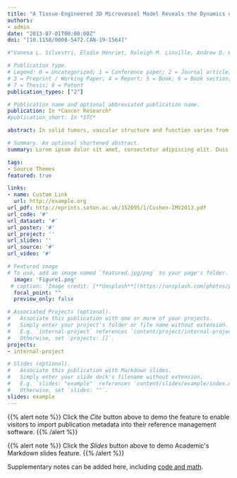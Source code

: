 ```yaml
---
title: "A Tissue-Engineered 3D Microvessel Model Reveals the Dynamics of Mosaic Vessel Formation in Breast Cancer"
authors: 
- admin
date: "2013-07-01T00:00:00Z"
doi: "[10.1158/0008-5472.CAN-19-1564]"

#"Vanesa L. Silvestri, Elodie Henriet, Raleigh M. Linville, Andrew D. Wong, Peter C. Searson and Andrew J. Ewald"

# Publication type.
# Legend: 0 = Uncategorized; 1 = Conference paper; 2 = Journal article;
# 3 = Preprint / Working Paper; 4 = Report; 5 = Book; 6 = Book section;
# 7 = Thesis; 8 = Patent
publication_types: ["2"]

# Publication name and optional abbreviated publication name.
publication: In *Cancer Research*
#publication_short: In *STC*

abstract: In solid tumors, vascular structure and function varies from the core to the periphery. This structural heterogeneity has been proposed to influence the mechanisms by which tumor cells enter the circulation. Blood vessels exhibit regional defects in endothelial coverage, which can result in cancer cells directly exposed to flow and potentially promoting intravasation. Consistent with prior reports, we observed in human breast tumors and in a mouse model of breast cancer that approximately 6% of vessels consisted of both endothelial cells and tumor cells, so-called mosaic vessels. Due, in part, to the challenges associated with observing tumor–vessel interactions deep within tumors in real-time, the mechanisms by which mosaic vessels form remain incompletely understood. We developed a tissue-engineered model containing a physiologically realistic microvessel in coculture with mammary tumor organoids. This approach allows real-time and quantitative assessment of tumor–vessel interactions under conditions that recapitulate many in vivo features. Imaging revealed that tumor organoids integrate into the endothelial cell lining, resulting in mosaic vessels with gaps in the basement membrane. While mosaic vessel formation was the most frequently observed interaction, tumor organoids also actively constricted and displaced vessels. Furthermore, intravasation of cancer cell clusters was observed following the formation of a mosaic vessel. Taken together, our data reveal that cancer cells can rapidly reshape, destroy, or integrate into existing blood vessels, thereby affecting oxygenation, perfusion, and systemic dissemination. Our novel assay also enables future studies to identify targetable mechanisms of vascular recruitment and intravasation.

# Summary. An optional shortened abstract.
summary: Lorem ipsum dolor sit amet, consectetur adipiscing elit. Duis posuere tellus ac convallis placerat. Proin tincidunt magna sed ex sollicitudin condimentum.

tags:
- Source Themes
featured: true

links:
- name: Custom Link
  url: http://example.org
url_pdf: http://eprints.soton.ac.uk/352095/1/Cushen-IMV2013.pdf
url_code: '#'
url_dataset: '#'
url_poster: '#'
url_project: ''
url_slides: ''
url_source: '#'
url_video: '#'

# Featured image
# To use, add an image named `featured.jpg/png` to your page's folder. 
  image: 'Figure1.png'
 # caption: 'Image credit: [**Unsplash**](https://unsplash.com/photos/pLCdAaMFLTE)'
  focal_point: ""
  preview_only: false

# Associated Projects (optional).
#   Associate this publication with one or more of your projects.
#   Simply enter your project's folder or file name without extension.
#   E.g. `internal-project` references `content/project/internal-project/index.md`.
#   Otherwise, set `projects: []`.
projects:
- internal-project

# Slides (optional).
#   Associate this publication with Markdown slides.
#   Simply enter your slide deck's filename without extension.
#   E.g. `slides: "example"` references `content/slides/example/index.md`.
#   Otherwise, set `slides: ""`.
slides: example
---
```


{{% alert note %}}
Click the *Cite* button above to demo the feature to enable visitors to import publication metadata into their reference management software.
{{% /alert %}}

{{% alert note %}}
Click the *Slides* button above to demo Academic's Markdown slides feature.
{{% /alert %}}

Supplementary notes can be added here, including [code and math](https://sourcethemes.com/academic/docs/writing-markdown-latex/).

